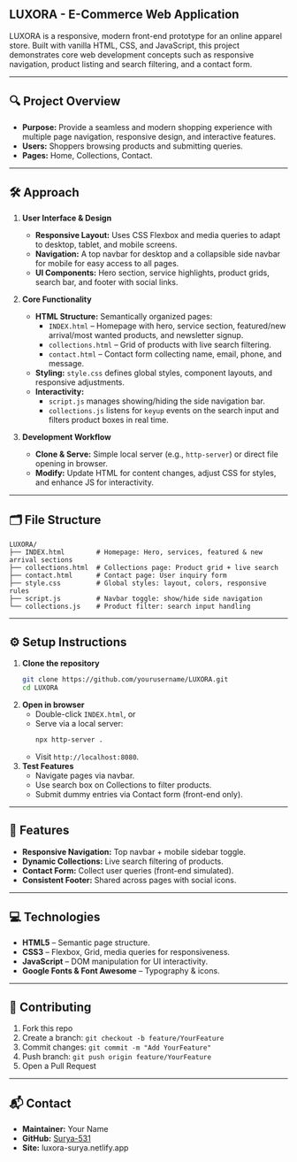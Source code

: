## LUXORA - E-Commerce Web Application

LUXORA is a responsive, modern front-end prototype for an online apparel store. Built with vanilla HTML, CSS, and JavaScript, this project demonstrates core web development concepts such as responsive navigation, product listing and search filtering, and a contact form.

---

## 🔍 Project Overview

- **Purpose:** Provide a seamless and modern shopping experience with multiple page navigation, responsive design, and interactive features.
- **Users:** Shoppers browsing products and submitting queries.
- **Pages:** Home, Collections, Contact.

---

## 🛠️ Approach

1. **User Interface & Design**
   - **Responsive Layout:** Uses CSS Flexbox and media queries to adapt to desktop, tablet, and mobile screens.
   - **Navigation:** A top navbar for desktop and a collapsible side navbar for mobile for easy access to all pages.
   - **UI Components:** Hero section, service highlights, product grids, search bar, and footer with social links.

2. **Core Functionality**
   - **HTML Structure:** Semantically organized pages:
     - `INDEX.html` – Homepage with hero, service section, featured/new arrival/most wanted products, and newsletter signup.
     - `collections.html` – Grid of products with live search filtering.
     - `contact.html` – Contact form collecting name, email, phone, and message.
   - **Styling:** `style.css` defines global styles, component layouts, and responsive adjustments.
   - **Interactivity:**
     - `script.js` manages showing/hiding the side navigation bar.
     - `collections.js` listens for `keyup` events on the search input and filters product boxes in real time.

3. **Development Workflow**
   - **Clone & Serve:** Simple local server (e.g., `http-server`) or direct file opening in browser.
   - **Modify:** Update HTML for content changes, adjust CSS for styles, and enhance JS for interactivity.

---

## 🗂️ File Structure

```plaintext
LUXORA/
├── INDEX.html        # Homepage: Hero, services, featured & new arrival sections
├── collections.html  # Collections page: Product grid + live search
├── contact.html      # Contact page: User inquiry form
├── style.css         # Global styles: layout, colors, responsive rules
├── script.js         # Navbar toggle: show/hide side navigation
└── collections.js    # Product filter: search input handling
```

---

## ⚙️ Setup Instructions

1. **Clone the repository**
   ```bash
   git clone https://github.com/yourusername/LUXORA.git
   cd LUXORA
   ```
2. **Open in browser**
   - Double-click `INDEX.html`, or
   - Serve via a local server:
     ```bash
     npx http-server .
     ```
   - Visit `http://localhost:8080`.
3. **Test Features**
   - Navigate pages via navbar.
   - Use search box on Collections to filter products.
   - Submit dummy entries via Contact form (front-end only).

---

## 🚀 Features

- **Responsive Navigation:** Top navbar + mobile sidebar toggle.
- **Dynamic Collections:** Live search filtering of products.
- **Contact Form:** Collect user queries (front-end simulated).
- **Consistent Footer:** Shared across pages with social icons.

---

## 💻 Technologies

- **HTML5** – Semantic page structure.
- **CSS3** – Flexbox, Grid, media queries for responsiveness.
- **JavaScript** – DOM manipulation for UI interactivity.
- **Google Fonts & Font Awesome** – Typography & icons.

---

## 🤝 Contributing

1. Fork this repo
2. Create a branch: `git checkout -b feature/YourFeature`
3. Commit changes: `git commit -m "Add YourFeature"`
4. Push branch: `git push origin feature/YourFeature`
5. Open a Pull Request

---

## 📬 Contact

- **Maintainer:** Your Name
- **GitHub:** [Surya-531](https://github.com/Surya-531)
- **Site:** luxora-surya.netlify.app

